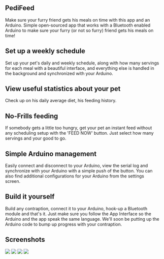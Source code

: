 PediFeed
---
Make sure your furry friend gets his meals on time with this app and an Arduino.
Simple open-sourced app that works with a Bluetooth enabled Arduino to make sure your furry (or not so furry) friend gets his meals on time!

Set up a weekly schedule
---
Set up your pet's daily and weekly schedule, along with how many servings for each meal with a beautiful interface, and everything else is handled in the background and synchronized with your Arduino.

View useful statistics about your pet
---
Check up on his daily average diet, his feeding history.

No-Frills feeding
---
If somebody gets a little too hungry, get your pet an instant feed without any scheduling setup with the 'FEED NOW' button. Just select how many servings and your good to go.

Simple Arduino management
---
Easily connect and disconnect to your Arduino, view the serial log and synchronize with your Arduino with a simple push of the button. You can also find additional configurations for your Arduino from the settings screen.

Build it yourself
---
Build any contraption, connect it to your Arduino, hook-up a Bluetooth module and that's it. Just make sure you follow the App Interface so the Arduino and the app speak the same language.
We'll soon be putting up the Arduino code to bump up progress with your contraption.

Screenshots
---
![](https://sites.google.com/site/aspirephile/_/rsrc/1483046440749/products-services/pedifeed/Screenshot_2016-12-29-22-21-06.png?height=400&width=225)    ![](https://sites.google.com/site/aspirephile/_/rsrc/1483046431000/products-services/pedifeed/Screenshot_2016-12-29-22-15-51.png?height=400&width=225)    ![](https://sites.google.com/site/aspirephile/_/rsrc/1483046436717/products-services/pedifeed/Screenshot_2016-12-29-22-16-09.png?height=400&width=225)    ![](https://sites.google.com/site/aspirephile/_/rsrc/1483046444279/products-services/pedifeed/Screenshot_2016-12-29-22-21-25.png?height=400&width=225)